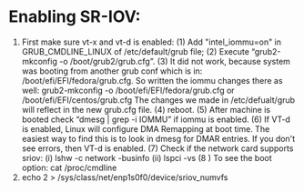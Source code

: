 # Enabling SR-IOV:
  1. First make sure vt-x and vt-d is enabled:
  (1) Add "intel_iommu=on" in GRUB_CMDLINE_LINUX of /etc/default/grub file;
  (2) Execute “grub2-mkconfig -o /boot/grub2/grub.cfg”.
  (3) It did not work, because system was booting from another grub conf which is in: /boot/efi/EFI/fedora/grub.cfg. So written the iommu changes there as well:
  grub2-mkconfig -o /boot/efi/EFI/fedora/grub.cfg or /boot/efi/EFI/centos/grub.cfg
  The changes we made in /etc/defualt/grub will reflect in the new grub.cfg file.
  (4) reboot.
  (5) After machine is booted check “dmesg | grep -i IOMMU” if iommu is enabled.
  (6) If VT-d is enabled, Linux will configure DMA Remapping at boot time. The easiest way to find this is to look in dmesg for DMAR entries. If you don't see errors, then VT-d is enabled.
  (7) Check if the network card supports sriov: (i) lshw -c network -businfo (ii) lspci -vs <bus address>
  (8 ) To see the boot option: cat /proc/cmdline
 2. echo 2 > /sys/class/net/enp1s0f0/device/sriov_numvfs
